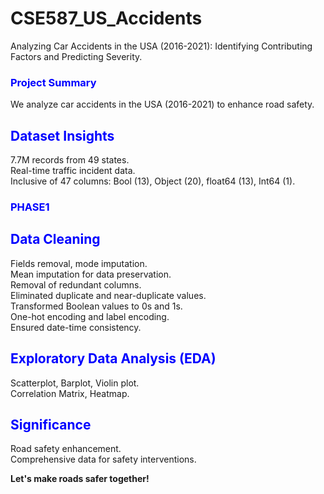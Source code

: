 # CSE587_US_Accidents<br>
Analyzing Car Accidents in the USA (2016-2021): Identifying Contributing Factors and Predicting Severity.<br>

<h3 style="color: blue;">Project Summary</h3>
We analyze car accidents in the USA (2016-2021) to enhance road safety.<br>

<h2 style="color: blue;">Dataset Insights </h2>
7.7M records from 49 states.<br>
Real-time traffic incident data.<br>
Inclusive of 47 columns: Bool (13), Object (20), float64 (13), Int64 (1).<br>

<h3 style="color: blue;">PHASE1</h3>


<h2 style="color: blue;">Data Cleaning </h2>
Fields removal, mode imputation.<br>
Mean imputation for data preservation.<br>
Removal of redundant columns.<br>
Eliminated duplicate and near-duplicate values.<br>
Transformed Boolean values to 0s and 1s.<br>
One-hot encoding and label encoding.<br>
Ensured date-time consistency.<br>

<h2 style="color: blue;">Exploratory Data Analysis (EDA)</h2>
Scatterplot, Barplot, Violin plot.<br>
Correlation Matrix, Heatmap.<br>

<h2 style="color: blue;">Significance</h2>
Road safety enhancement.<br>
Comprehensive data for safety interventions.<br>

**Let's make roads safer together!**
